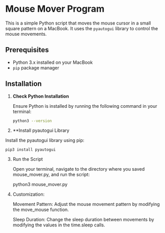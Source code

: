 # Mouse Mover Program

This is a simple Python script that moves the mouse cursor in a small square pattern on a MacBook. It uses the `pyautogui` library to control the mouse movements.

## Prerequisites

- Python 3.x installed on your MacBook
- `pip` package manager

## Installation

1. **Check Python Installation**

   Ensure Python is installed by running the following command in your terminal:
   ```bash
   python3 --version

2. **Install pyautogui Library

Install the pyautogui library using pip:

    pip3 install pyautogui

3. Run the Script

    Open your terminal, navigate to the directory where you saved mouse_mover.py, and run the script:

    python3 mouse_mover.py


4. Customization:
    
    Movement Pattern: Adjust the mouse movement pattern by modifying the move_mouse function.

    Sleep Duration: Change the sleep duration between movements by modifying the values in the time.sleep calls.





